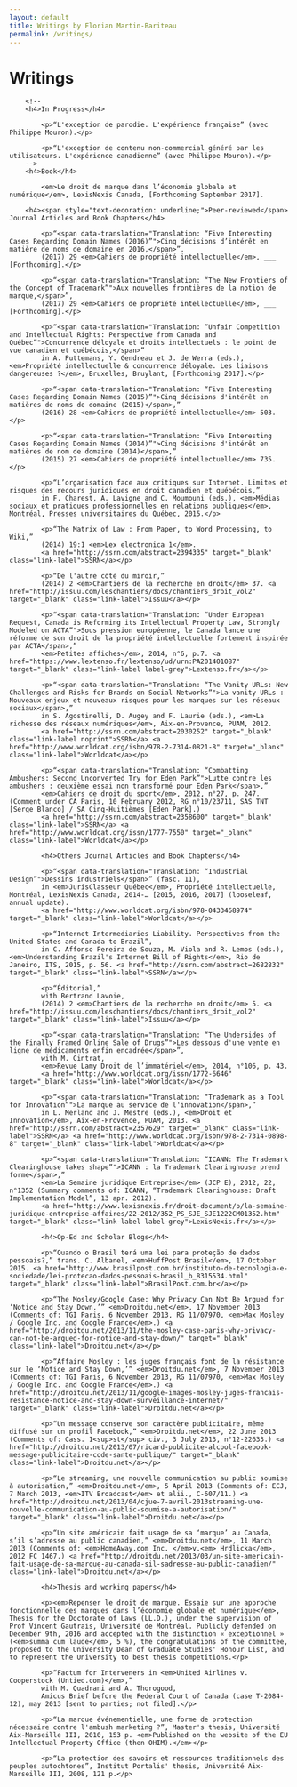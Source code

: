 ```yaml
---
layout: default
title: Writings by Florian Martin-Bariteau
permalink: /writings/
---
```


<div class="post">
	<h1 class="pageTitle">Writings</h1>

		<!--
		<h4>In Progress</h4>
			
			<p>“L'exception de parodie. L'expérience française” (avec Philippe Mouron).</p>
			
			<p>“L'exception de contenu non-commercial généré par les utilisateurs. L'expérience canadienne” (avec Philippe Mouron).</p>
		-->
		<h4>Book</h4>
		
			<em>Le droit de marque dans l’économie globale et numérique</em>, LexisNexis Canada, [Forthcoming September 2017].
		
		<h4><span style="text-decoration: underline;">Peer-reviewed</span> Journal Articles and Book Chapters</h4>
			
			<p>“<span data-translation="Translation: “Five Interesting Cases Regarding Domain Names (2016)”">Cinq décisions d’intérêt en matière de noms de domaine en 2016,</span>”, 
			(2017) 29 <em>Cahiers de propriété intellectuelle</em>, ___ [Forthcoming].</p>
			
			<p>“<span data-translation="Translation: “The New Frontiers of the Concept of Trademark”">Aux nouvelles frontières de la notion de marque,</span>”, 
			(2017) 29 <em>Cahiers de propriété intellectuelle</em>, ___ [Forthcoming].</p>

			<p>“<span data-translation="Translation: “Unfair Competition and Intellectual Rights: Perspective from Canada and Québec”">Concurrence déloyale et droits intellectuels : le point de vue canadien et québécois,</span>” 
			in A. Puttemans, Y. Gendreau et J. de Werra (eds.), <em>Propriété intellectuelle & concurrence déloyale. Les liaisons dangereuses ?</em>, Bruxelles, Bruylant, [Forthcoming 2017].</p>
			
			<p>“<span data-translation="Translation: “Five Interesting Cases Regarding Domain Names (2015)”">Cinq décisions d'intérêt en matières de noms de domaine (2015)</span>,” 
			(2016) 28 <em>Cahiers de propriété intellectuelle</em> 503.</p>
			
			<p>“<span data-translation="Translation: “Five Interesting Cases Regarding Domain Names (2014)”">Cinq décisions d'intérêt en matières de nom de domaine (2014)</span>,” 
			(2015) 27 <em>Cahiers de propriété intellectuelle</em> 735.</p>
			
			<p>“L’organisation face aux critiques sur Internet. Limites et risques des recours juridiques en droit canadien et québécois,” 
			in F. Charest, A. Lavigne and C. Moumouni (eds.), <em>Médias sociaux et pratiques professionnelles en relations publiques</em>, Montréal, Presses universitaires du Québec, 2015.</p>
			
			<p>“The Matrix of Law : From Paper, to Word Processing, to Wiki,” 
			(2014) 19:1 <em>Lex electronica 1</em>. 
			<a href="http://ssrn.com/abstract=2394335" target="_blank" class="link-label">SSRN</a></p>
			
			<p>“De l'autre côté du miroir,” 
			(2014) 2 <em>Chantiers de la recherche en droit</em> 37. <a href="http://issuu.com/leschantiers/docs/chantiers_droit_vol2" target="_blank" class="link-label">Issuu</a></p>
			
			<p>“<span data-translation="Translation: “Under European Request, Canada is Reforming its Intellectual Property Law, Strongly Modeled on ACTA”">Sous pression européenne, le Canada lance une réforme de son droit de la propriété intellectuelle fortement inspirée par ACTA</span>,”
			<em>Petites affiches</em>, 2014, n°6, p.7. <a href="https://www.lextenso.fr/lextenso/ud/urn:PA201401087" target="_blank" class="link-label label-grey">Lextenso.fr</a></p>
			
			<p>“<span data-translation="Translation: “The Vanity URLs: New Challenges and Risks for Brands on Social Networks”">La vanity URLs : Nouveaux enjeux et nouveaux risques pour les marques sur les réseaux sociaux</span>,” 
			in S. Agostinelli, D. Augey and F. Laurie (eds.), <em>La richesse des réseaux numériques</em>, Aix-en-Provence, PUAM, 2012. 
			<a href="http://ssrn.com/abstract=2030252" target="_blank" class="link-label noprint">SSRN</a> <a href="http://www.worldcat.org/isbn/978-2-7314-0821-8" target="_blank" class="link-label">Worldcat</a></p>
			
			<p>“<span data-translation="Translation: “Combatting Ambushers: Second Unconverted Try for Eden Park”">Lutte contre les ambushers : deuxième essai non transformé pour Eden Park</span>,” 
			<em>Cahiers de droit du sport</em>, 2012, n°27, p. 247. (Comment under CA Paris, 10 February 2012, RG n°10/23711, SAS TNT [Serge Blanco] / SA Cinq‐Huitièmes [Eden Park].) 
			<a href="http://ssrn.com/abstract=2358600" target="_blank" class="link-label">SSRN</a> <a href="http://www.worldcat.org/issn/1777-7550" target="_blank" class="link-label">Worldcat</a></p>
			
			<h4>Others Journal Articles and Book Chapters</h4>
			
			<p>“<span data-translation="Translation: “Industrial Design”">Dessins industriels</span>” (fasc. 11),
			in <em>JurisClasseur Québec</em>, Propriété intellectuelle, Montréal, LexisNexis Canada, 2014-… [2015, 2016, 2017] (looseleaf, annual update).
			<a href="http://www.worldcat.org/isbn/978-0433468974" target="_blank" class="link-label">Worldcat</a></p>
			
			<p>“Internet Intermediaries Liability. Perspectives from the United States and Canada to Brazil”, 
			in C. Affonso Pereira de Souza, M. Viola and R. Lemos (eds.), <em>Understanding Brazil's Internet Bill of Rights</em>, Rio de Janeiro, ITS, 2015, p. 56. <a href="http://ssrn.com/abstract=2682832" target="_blank" class="link-label">SSRN</a></p>
			
			<p>“Éditorial,” 
			with Bertrand Lavoie, 
			(2014) 2 <em>Chantiers de la recherche en droit</em> 5. <a href="http://issuu.com/leschantiers/docs/chantiers_droit_vol2" target="_blank" class="link-label">Issuu</a></p>
			
			<p>“<span data-translation="Translation: “The Undersides of the Finally Framed Online Sale of Drugs”">Les dessous d'une vente en ligne de médicaments enfin encadrée</span>”, 
			with M. Cintrat, 
			<em>Revue Lamy Droit de l’immatériel</em>, 2014, n°106, p. 43.
			<a href="http://www.worldcat.org/issn/1772-6646" target="_blank" class="link-label">Worldcat</a></p>
			
			<p>“<span data-translation="Translation: “Trademark as a Tool for Innovation”">La marque au service de l'innovation</span>,”
			in L. Merland and J. Mestre (eds.), <em>Droit et Innovation</em>, Aix-en-Provence, PUAM, 2013. <a href="http://ssrn.com/abstract=2357629" target="_blank" class="link-label">SSRN</a> <a href="http://www.worldcat.org/isbn/978-2-7314-0898-8" target="_blank" class="link-label">Worldcat</a></p>
			
			<p>“<span data-translation="Translation: “ICANN: The Trademark Clearinghouse takes shape”">ICANN : la Trademark Clearinghouse prend forme</span>,”
			<em>La Semaine juridique Entreprise</em> (JCP E), 2012, 22, n°1352 (Summary comments of: ICANN, “Trademark Clearinghouse: Draft Implementation Model”, 13 apr. 2012).
			<a href="http://www.lexisnexis.fr/droit-document/p/la-semaine-juridique-entreprise-affaires/22-2012/352_PS_SJE_SJE1222CM01352.htm" target="_blank" class="link-label label-grey">LexisNexis.fr</a></p>
			
			<h4>Op-Ed and Scholar Blogs</h4>
			
			<p>“Quando o Brasil terá uma lei para proteção de dados pessoais?,” trans. C. Albanel, <em>HuffPost Brasil</em>, 17 October 2015. <a href="http://www.brasilpost.com.br/instituto-de-tecnologia-e-sociedade/lei-protecao-dados-pessoais-brasil_b_8315534.html" target="_blank" class="link-label">BrasilPost.com.br</a></p>
			
			<p>“The Mosley/Google Case: Why Privacy Can Not Be Argued for ‘Notice and Stay Down,’” <em>Droitdu.net</em>, 17 November 2013 (Comments of: TGI Paris, 6 November 2013, RG 11/07970, <em>Max Mosley / Google Inc. and Google France</em>.) <a href="http://droitdu.net/2013/11/the-mosley-case-paris-why-privacy-can-not-be-argued-for-notice-and-stay-down/" target="_blank" class="link-label">Droitdu.net</a></p>
			
			<p>“Affaire Mosley : les juges français font de la résistance sur le ‘Notice and Stay Down,’” <em>Droitdu.net</em>, 7 November 2013 (Comments of: TGI Paris, 6 November 2013, RG 11/07970, <em>Max Mosley / Google Inc. and Google France</em>.) <a href="http://droitdu.net/2013/11/google-images-mosley-juges-francais-resistance-notice-and-stay-down-surveillance-internet/" target="_blank" class="link-label">Droitdu.net</a></p>
			
			<p>“Un message conserve son caractère publicitaire, même diffusé sur un profil Facebook,” <em>Droitdu.net</em>, 22 June 2013 (Comments of: Cass. 1<sup>st</sup> civ., 3 July 2013, n°12-22633.) <a href="http://droitdu.net/2013/07/ricard-publicite-alcool-facebook-message-publicitaire-code-sante-publique/" target="_blank" class="link-label">Droitdu.net</a></p>
			
			<p>“Le streaming, une nouvelle communication au public soumise à autorisation,” <em>Droitdu.net</em>, 5 April 2013 (Comments of: ECJ, 7 March 2013, <em>ITV Broadcast</em> et alii., C‑607/11.) <a href="http://droitdu.net/2013/04/cjue-7-avril-2013streaming-une-nouvelle-communication-au-public-soumise-a-autorisation/" target="_blank" class="link-label">Droitdu.net</a></p>
			
			<p>“Un site américain fait usage de sa ‘marque’ au Canada, s’il s’adresse au public canadien,” <em>Droitdu.net</em>, 11 March 2013 (Comments of: <em>HomeAway.com Inc. </em>v.<em> Hrdlicka</em>, 2012 FC 1467.) <a href="http://droitdu.net/2013/03/un-site-americain-fait-usage-de-sa-marque-au-canada-sil-sadresse-au-public-canadien/" class="link-label">Droitdu.net</a></p>
			
			<h4>Thesis and working papers</h4>
			
			<p><em>Repenser le droit de marque. Essaie sur une approche fonctionnelle des marques dans l’économie globale et numérique</em>, Thesis for the Doctorate of Laws (LL.D.), under the supervision of Prof Vincent Gautrais, Université de Montréal. Publicly defended on December 9th, 2016 and accepted with the distinction « exceptionnel » (<em>summa cum laude</em>, 5 %), the congratulations of the committee, proposed to the University Dean of Graduate Studies' Honour List, and to represent the University to best thesis competitions.</p>
			
			<p>“Factum for Interveners in <em>United Airlines v. Cooperstock (Untied.com)</em>,” 
			with M. Quadrani and A. Thorogood, 
			Amicus Brief before the Federal Court of Canada (case T-2084-12), may 2013 [sent to parties; not filed].</p>
			
			<p>“La marque événementielle, une forme de protection nécessaire contre l'ambush marketing ?”, Master's thesis, Université Aix-Marseille III, 2010, 153 p. <em>Published on the website of the EU Intellectual Property Office (then OHIM).</em></p>
			
			<p>“La protection des savoirs et ressources traditionnels des peuples autochtones”, Institut Portalis' thesis, Université Aix-Marseille III, 2008, 121 p.</p>

</div>
